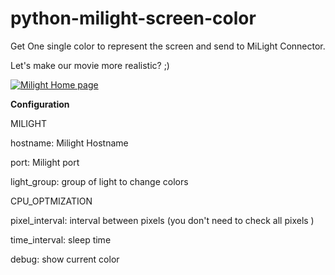 # python-milight-screen-color

Get One single color to represent the screen and send to MiLight Connector.

Let's make our movie more realistic? ;)

[![Milight Home page](http://cdn2.bigcommerce.com/n-d57o0b/jesswyt/products/78/images/266/milight_bulb1__74439.1404685995.220.290.jpg?c=2)](http://www.milight.com/milight-rgbw/)



**Configuration**

MILIGHT

hostname: Milight Hostname

port: Milight port

light_group: group of light to change colors

CPU_OPTMIZATION

pixel_interval: interval between pixels (you don't need to check all pixels )

time_interval: sleep time 

debug: show current color
